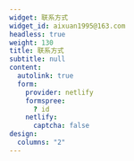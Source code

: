 ```yaml
---
widget: 联系方式
widget_id: aixuan1995@163.com
headless: true
weight: 130
title: 联系方式
subtitle: null
content:
  autolink: true
  form:
    provider: netlify
    formspree:
      ? id
    netlify:
      captcha: false
design:
  columns: "2"
---
```

